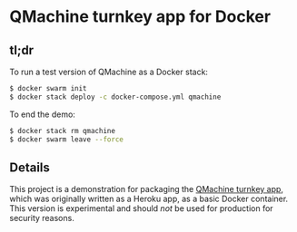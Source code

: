 QMachine turnkey app for Docker
===============================

tl;dr
-----

To run a test version of QMachine as a Docker stack:

```bash
$ docker swarm init
$ docker stack deploy -c docker-compose.yml qmachine
```

To end the demo:

```bash
$ docker stack rm qmachine
$ docker swarm leave --force
```


Details
-------

This project is a demonstration for packaging the
[QMachine turnkey app](https://github.com/qm-ruby-turnkey), which was
originally written as a Heroku app, as a basic Docker container. This version
is experimental and should *not* be used for production for security reasons.

